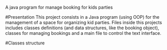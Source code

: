 A java program for manage booking for kids parties

#Presentation This project consists in a Java program (using OOP) for the management of a space for organizing kid parties. Files inside this projects includes classes definitions (and data structures, like the booking object), classes for managing bookings and a main file to control the text interface.

#Classes structure